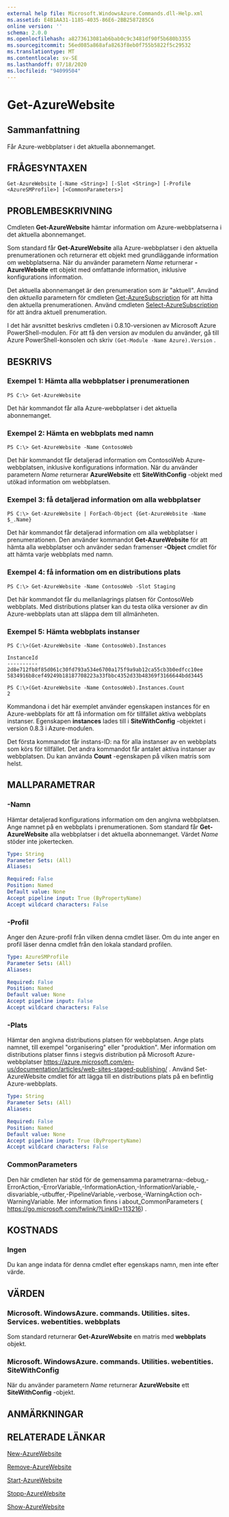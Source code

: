 ```yaml
---
external help file: Microsoft.WindowsAzure.Commands.dll-Help.xml
ms.assetid: E4B1AA31-1185-4035-86E6-2BB2587285C6
online version: ''
schema: 2.0.0
ms.openlocfilehash: a8273613081ab6bab0c9c3481df90f5b680b3355
ms.sourcegitcommit: 56ed085a868afa8263f8eb0f755b5822f5c29532
ms.translationtype: MT
ms.contentlocale: sv-SE
ms.lasthandoff: 07/18/2020
ms.locfileid: "94099504"
---
```

# Get-AzureWebsite

## Sammanfattning
Får Azure-webbplatser i det aktuella abonnemanget.

## FRÅGESYNTAXEN

```
Get-AzureWebsite [-Name <String>] [-Slot <String>] [-Profile <AzureSMProfile>] [<CommonParameters>]
```

## PROBLEMBESKRIVNING
Cmdleten **Get-AzureWebsite** hämtar information om Azure-webbplatserna i det aktuella abonnemanget.

Som standard får **Get-AzureWebsite** alla Azure-webbplatser i den aktuella prenumerationen och returnerar ett objekt med grundläggande information om webbplatserna.
När du använder parametern *Name* returnerar **-AzureWebsite** ett objekt med omfattande information, inklusive konfigurations information.

Det aktuella abonnemanget är den prenumeration som är "aktuell". Använd den *aktuella* parametern för cmdleten [Get-AzureSubscription](https://go.microsoft.com/fwlink/?LinkID=397623) för att hitta den aktuella prenumerationen.
Använd cmdleten [Select-AzureSubscription](https://go.microsoft.com/fwlink/?LinkID=397628) för att ändra aktuell prenumeration.

I det här avsnittet beskrivs cmdleten i 0.8.10-versionen av Microsoft Azure PowerShell-modulen.
För att få den version av modulen du använder, gå till Azure PowerShell-konsolen och skriv `(Get-Module -Name Azure).Version` .

## BESKRIVS

### Exempel 1: Hämta alla webbplatser i prenumerationen
```
PS C:\> Get-AzureWebsite
```

Det här kommandot får alla Azure-webbplatser i det aktuella abonnemanget.

### Exempel 2: Hämta en webbplats med namn
```
PS C:\> Get-AzureWebsite -Name ContosoWeb
```

Det här kommandot får detaljerad information om ContosoWeb Azure-webbplatsen, inklusive konfigurations information.
När du använder parametern *Name* returnerar **AzureWebsite** ett **SiteWithConfig** -objekt med utökad information om webbplatsen.

### Exempel 3: få detaljerad information om alla webbplatser
```
PS C:\> Get-AzureWebsite | ForEach-Object {Get-AzureWebsite -Name $_.Name}
```

Det här kommandot får detaljerad information om alla webbplatser i prenumerationen.
Den använder kommandot **Get-AzureWebsite** för att hämta alla webbplatser och använder sedan framenser **-Object** cmdlet för att hämta varje webbplats med namn.

### Exempel 4: få information om en distributions plats
```
PS C:\> Get-AzureWebsite -Name ContosoWeb -Slot Staging
```

Det här kommandot får du mellanlagrings platsen för ContosoWeb webbplats.
Med distributions platser kan du testa olika versioner av din Azure-webbplats utan att släppa dem till allmänheten.

### Exempel 5: Hämta webbplats instanser
```
PS C:\>(Get-AzureWebsite -Name ContosoWeb).Instances

InstanceId
----------
2d8e712fb8f85d061c30fd793a534e6700a175f9a9ab12ca55cb3b0edfcc10ee
5834916b8cef49249b18187708223a33fbbc4352d33b48369f3166644bdd3445

PS C:\>(Get-AzureWebsite -Name ContosoWeb).Instances.Count
2
```

Kommandona i det här exemplet använder egenskapen instances för en Azure-webbplats för att få information om för tillfället aktiva webbplats instanser.
Egenskapen **instances** lades till i **SiteWithConfig** -objektet i version 0.8.3 i Azure-modulen.

Det första kommandot får instans-ID: na för alla instanser av en webbplats som körs för tillfället.
Det andra kommandot får antalet aktiva instanser av webbplatsen.
Du kan använda **Count** -egenskapen på vilken matris som helst.

## MALLPARAMETRAR

### -Namn
Hämtar detaljerad konfigurations information om den angivna webbplatsen.
Ange namnet på en webbplats i prenumerationen.
Som standard får **Get-AzureWebsite** alla webbplatser i det aktuella abonnemanget.
Värdet *Name* stöder inte jokertecken.

```yaml
Type: String
Parameter Sets: (All)
Aliases: 

Required: False
Position: Named
Default value: None
Accept pipeline input: True (ByPropertyName)
Accept wildcard characters: False
```

### -Profil
Anger den Azure-profil från vilken denna cmdlet läser.
Om du inte anger en profil läser denna cmdlet från den lokala standard profilen.

```yaml
Type: AzureSMProfile
Parameter Sets: (All)
Aliases: 

Required: False
Position: Named
Default value: None
Accept pipeline input: False
Accept wildcard characters: False
```

### -Plats
Hämtar den angivna distributions platsen för webbplatsen.
Ange plats namnet, till exempel "organisering" eller "produktion".
Mer information om distributions platser finns i stegvis distribution på Microsoft Azure-webbplatser https://azure.microsoft.com/en-us/documentation/articles/web-sites-staged-publishing/ .
Använd Set-AzureWebsite cmdlet för att lägga till en distributions plats på en befintlig Azure-webbplats.

```yaml
Type: String
Parameter Sets: (All)
Aliases: 

Required: False
Position: Named
Default value: None
Accept pipeline input: True (ByPropertyName)
Accept wildcard characters: False
```

### CommonParameters
Den här cmdleten har stöd för de gemensamma parametrarna:-debug,-ErrorAction,-ErrorVariable,-InformationAction,-InformationVariable,-disvariable,-utbuffer,-PipelineVariable,-verbose,-WarningAction och-WarningVariable. Mer information finns i about_CommonParameters ( https://go.microsoft.com/fwlink/?LinkID=113216) .

## KOSTNADS

### Ingen
Du kan ange indata för denna cmdlet efter egenskaps namn, men inte efter värde.

## VÄRDEN

### Microsoft. WindowsAzure. commands. Utilities. sites. Services. webentities. webbplats
Som standard returnerar **Get-AzureWebsite** en matris med **webbplats** objekt.

### Microsoft. WindowsAzure. commands. Utilities. webentities. SiteWithConfig
När du använder parametern *Name* returnerar **AzureWebsite** ett **SiteWithConfig** -objekt.

## ANMÄRKNINGAR

## RELATERADE LÄNKAR

[New-AzureWebsite](./New-AzureWebsite.md)

[Remove-AzureWebsite](./Remove-AzureWebsite.md)

[Start-AzureWebsite](./Start-AzureWebsite.md)

[Stopp-AzureWebsite](./Stop-AzureWebsite.md)

[Show-AzureWebsite](./Show-AzureWebsite.md)


